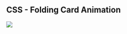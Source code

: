 ## CSS - Folding Card Animation

![](https://github.com/divyaa30/frontend-componets/blob/main/Folding-Card-Css-Animation/assets/prototype.gif)
